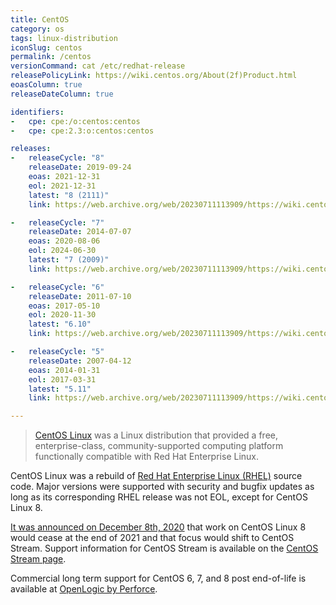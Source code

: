 ```yaml
---
title: CentOS
category: os
tags: linux-distribution
iconSlug: centos
permalink: /centos
versionCommand: cat /etc/redhat-release
releasePolicyLink: https://wiki.centos.org/About(2f)Product.html
eoasColumn: true
releaseDateColumn: true

identifiers:
-   cpe: cpe:/o:centos:centos
-   cpe: cpe:2.3:o:centos:centos

releases:
-   releaseCycle: "8"
    releaseDate: 2019-09-24
    eoas: 2021-12-31
    eol: 2021-12-31
    latest: "8 (2111)"
    link: https://web.archive.org/web/20230711113909/https://wiki.centos.org/Manuals/ReleaseNotes/CentOS8.2111

-   releaseCycle: "7"
    releaseDate: 2014-07-07
    eoas: 2020-08-06
    eol: 2024-06-30
    latest: "7 (2009)"
    link: https://web.archive.org/web/20230711113909/https://wiki.centos.org/Manuals/ReleaseNotes/CentOS7.2009

-   releaseCycle: "6"
    releaseDate: 2011-07-10
    eoas: 2017-05-10
    eol: 2020-11-30
    latest: "6.10"
    link: https://web.archive.org/web/20230711113909/https://wiki.centos.org/Manuals/ReleaseNotes/CentOS6.10

-   releaseCycle: "5"
    releaseDate: 2007-04-12
    eoas: 2014-01-31
    eol: 2017-03-31
    latest: "5.11"
    link: https://web.archive.org/web/20230711113909/https://wiki.centos.org/Manuals/ReleaseNotes/CentOS5.11

---
```


> [CentOS Linux](https://centos.org/centos-linux/) was a Linux distribution that provided a free,
> enterprise-class, community-supported computing platform functionally compatible with Red Hat
> Enterprise Linux.

CentOS Linux was a rebuild of [Red Hat Enterprise Linux (RHEL)](/rhel) source code. Major versions
were supported with security and bugfix updates as long as its corresponding RHEL release was not EOL,
except for CentOS Linux 8.

[It was announced on December 8th, 2020](https://blog.centos.org/2020/12/future-is-centos-stream/)
that work on CentOS Linux 8 would cease at the end of 2021 and that focus would shift to CentOS Stream.
Support information for CentOS Stream is available on the [CentOS Stream page](/centos-stream).

Commercial long term support for CentOS 6, 7, and 8 post end-of-life is available at [OpenLogic by Perforce](https://www.openlogic.com/solutions/enterprise-linux-support/centos).
